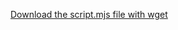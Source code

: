 [Download the script.mjs file with wget](https://raw.githubusercontent.com/raselinfo/linux-playbook-js/main/script.mjs)